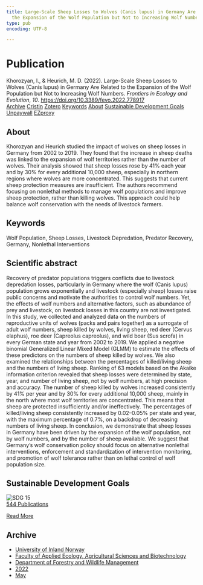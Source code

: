```yaml
---
title: Large-Scale Sheep Losses to Wolves (Canis lupus) in Germany Are Related to
  the Expansion of the Wolf Population but Not to Increasing Wolf Numbers
type: pub
encoding: UTF-8

---
```

<h1>Publication</h1>
<article id="csl-bib-container-Z7VW5IP8" class="csl-bib-container">
  <div class="csl-bib-body"> <div class="csl-entry">Khorozyan, I., &#38; Heurich, M. D. (2022). Large-Scale Sheep Losses to Wolves (Canis lupus) in Germany Are Related to the Expansion of the Wolf Population but Not to Increasing Wolf Numbers. <i>Frontiers in Ecology and Evolution</i>, <i>10</i>. <a href="https://doi.org/10.3389/fevo.2022.778917">https://doi.org/10.3389/fevo.2022.778917</a></div> </div>
  <div class="csl-bib-buttons">
    <a href="#taxonomy-article-Z7VW5IP8" alt="archive" class="csl-bib-button">Archive</a>
    <a href="https://app.cristin.no/results/show.jsf?id=2025973" alt="Cristin" class="csl-bib-button">Cristin</a>
    <a href="http://zotero.org/groups/5881554/items/Z7VW5IP8" alt="Zotero" class="csl-bib-button">Zotero</a>
    <a href="#keywords-article-Z7VW5IP8" alt="keywords" class="csl-bib-button">Keywords</a>
    <a href="#about-article-Z7VW5IP8" alt="about_pub" class="csl-bib-button">About</a>
    <a href="#sdg-article-Z7VW5IP8" alt="sdg" class="csl-bib-button">Sustainable Development Goals</a>
    <a href="https://www.frontiersin.org/articles/10.3389/fevo.2022.778917/pdf" alt="Unpaywall" class="csl-bib-button">Unpaywall</a>
    <a href="https://www.frontiersin.org/articles/10.3389/fevo.2022.778917/pdf" alt="EZproxy" class="csl-bib-button">EZproxy</a>
  </div>
  <div id="csl-bib-meta-container-Z7VW5IP8"></div>
</article>
<div id="csl-bib-meta-Z7VW5IP8" class="csl-bib-meta">
  <article id="about-article-Z7VW5IP8" class="about_pub-article">
    <h1>About</h1>
    Khorozyan and Heurich studied the impact of wolves on sheep losses in Germany from 2002 to 2019. They found that the increase in sheep deaths was linked to the expansion of wolf territories rather than the number of wolves. Their analysis showed that sheep losses rose by 41% each year and by 30% for every additional 10,000 sheep, especially in northern regions where wolves are more concentrated. This suggests that current sheep protection measures are insufficient. The authors recommend focusing on nonlethal methods to manage wolf populations and improve sheep protection, rather than killing wolves. This approach could help balance wolf conservation with the needs of livestock farmers.
  </article>
  <article id="keywords-article-Z7VW5IP8" class="keywords-article">
    <h1>Keywords</h1>
    Wolf Population, Sheep Losses, Livestock Depredation, Predator Recovery, Germany, Nonlethal Interventions
  </article>
  <article id="abstract-article-Z7VW5IP8" class="abstract-article">
    <h1>Scientific abstract</h1>
    Recovery of predator populations triggers conflicts due to livestock depredation losses, particularly in Germany where the wolf (Canis lupus) population grows exponentially and livestock (especially sheep) losses raise public concerns and motivate the authorities to control wolf numbers. Yet, the effects of wolf numbers and alternative factors, such as abundance of prey and livestock, on livestock losses in this country are not investigated. In this study, we collected and analyzed data on the numbers of reproductive units of wolves (packs and pairs together) as a surrogate of adult wolf numbers, sheep killed by wolves, living sheep, red deer (Cervus elaphus), roe deer (Capreolus capreolus), and wild boar (Sus scrofa) in every German state and year from 2002 to 2019. We applied a negative binomial Generalized Linear Mixed Model (GLMM) to estimate the effects of these predictors on the numbers of sheep killed by wolves. We also examined the relationships between the percentages of killed/living sheep and the numbers of living sheep. Ranking of 63 models based on the Akaike information criterion revealed that sheep losses were determined by state, year, and number of living sheep, not by wolf numbers, at high precision and accuracy. The number of sheep killed by wolves increased consistently by 41% per year and by 30% for every additional 10,000 sheep, mainly in the north where most wolf territories are concentrated. This means that sheep are protected insufficiently and/or ineffectively. The percentages of killed/living sheep consistently increased by 0.02–0.05% per state and year, with the maximum percentage of 0.7%, on a backdrop of decreasing numbers of living sheep. In conclusion, we demonstrate that sheep losses in Germany have been driven by the expansion of the wolf population, not by wolf numbers, and by the number of sheep available. We suggest that Germany’s wolf conservation policy should focus on alternative nonlethal interventions, enforcement and standardization of intervention monitoring, and promotion of wolf tolerance rather than on lethal control of wolf population size.
  </article>
  <article id="sdg-article-Z7VW5IP8" class="sdg-article">
    <h1>Sustainable Development Goals</h1>
    <div class="sdg-container"><div id="sdg15" class="sdg">
        <img src="{{< params subfolder >}}images/sdg/sdg15_en.png" class="image" alt="SDG 15">
        <div class="sdg-overlay">
          <a href="{{< params subfolder >}}en/archive/?sdg=15#archive" class="sdg-publication-count"><span>544</span> Publications</a>
          <p><a href="https://sdgs.un.org/goals/goal15" class="sdg-read-more">Read More</a></p>
        </div>
      </div></div>
  </article>
  <article id="taxonomy-article-Z7VW5IP8" class="taxonomy-article">
    <h1>Archive</h1>
    <ul>
      <li><a href="{{< params subfolder >}}en/archive/?key=3DCRN523">University of Inland Norway</a></li>
      <li><a href="{{< params subfolder >}}en/archive/?key=T77LXH6D">Faculty of Applied Ecology, Agricultural Sciences and Biotechnology</a></li>
      <li><a href="{{< params subfolder >}}en/archive/?key=7TRARPE3">Department of Forestry and Wildlife Management</a></li>
      <li><a href="{{< params subfolder >}}en/archive/?key=H9K9UC39">2022</a></li>
      <li><a href="{{< params subfolder >}}en/archive/?key=YAL942HZ">May</a></li>
    </ul>
  </article>
</div>
